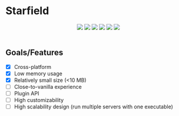 # Starfield

<p align="center">
  <!--<a href="../../"><img style="max-width: 2000px; max-height: 496px; width: auto; height: auto;" src="https://uwu.nya.pub/static/gh.png"></a><br>!-->
  <a href="../../search?l=c%23"><img src="https://img.shields.io/github/languages/top/dskprt/nylium?style=for-the-badge"></a>
  <a href="LICENSE"><img src="https://img.shields.io/github/license/dskprt/nylium?style=for-the-badge"></a>
  <a href="../../actions"><img src="https://img.shields.io/github/workflow/status/dskprt/nylium/.NET?style=for-the-badge"></a>
  <a href="../../"><img src="https://img.shields.io/badge/dynamic/json?color=brightgreen&label=Minecraft&query=%24.latest.mc_version&url=https%3A%2F%2Fuwu.nya.pub%2Fstatic%2Fnylium.json&style=for-the-badge"></a>
  <a href="../../releases"><img src="https://img.shields.io/github/v/release/dskprt/nylium?include_prereleases&style=for-the-badge"></a>
  <a href="../../releases"><img src="https://img.shields.io/github/downloads/dskprt/nylium/total?style=for-the-badge"></a>
  <br><br>
</p>

## Goals/Features
- [x] Cross-platform
- [x] Low memory usage
- [x] Relatively small size (<10 MB)
- [ ] Close-to-vanilla experience
- [ ] Plugin API
- [ ] High customizability
- [ ] High scalability design (run multiple servers with one executable)
